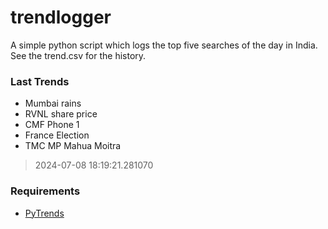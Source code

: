 # trendlogger
A simple python script which logs the top five searches of the day in India.<br>See the trend.csv for the history.<br>

<!-- Last Trends -->
### Last Trends
* Mumbai rains
* RVNL share price
* CMF Phone 1
* France Election
* TMC MP Mahua Moitra
> 2024-07-08 18:19:21.281070

<!-- Requirements -->
### Requirements
* [PyTrends](https://github.com/dreyco676/pytrends)
